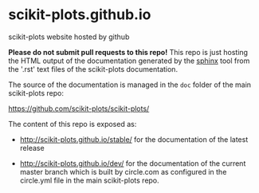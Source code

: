 # scikit-plots.github.io

scikit-plots website hosted by github

**Please do not submit pull requests to this repo!** This repo is just
hosting the HTML output of the documentation generated by the
[sphinx](http://sphinx-doc.org/) tool from the '.rst' text files of
the scikit-plots documentation.

The source of the documentation is managed in the `doc` folder of the
main scikit-plots repo:

   https://github.com/scikit-plots/scikit-plots/
   
The content of this repo is exposed as:

  - http://scikit-plots.github.io/stable/  for the documentation of
    the latest release
  
  - http://scikit-plots.github.io/dev/  for the documentation of the current
    master branch which is built by circle.com as configured in the
    circle.yml file in the main scikit-plots repo.
